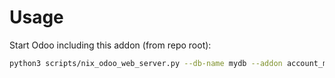 # Usage

Start Odoo including this addon (from repo root):

```bash
python3 scripts/nix_odoo_web_server.py --db-name mydb --addon account_move_substate
```

